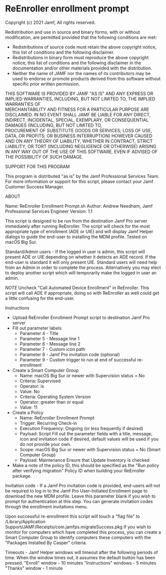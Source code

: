 # ReEnroller enrollment prompt
 
 Copyright (c) 2021 Jamf, All rights reserved. 
 
 Redistribution and use in source and binary forms, with or without 
 modification, are permitted provided that the following conditions are met: 
   * Redistributions of source code must retain the above copyright 
     notice, this list of conditions and the following disclaimer. 
   * Redistributions in binary form must reproduce the above copyright 
     notice, this list of conditions and the following disclaimer in the 
     documentation and/or other materials provided with the distribution. 
   * Neither the name of JAMF nor the names of its contributors may be used 
	  to endorse or promote products derived from this software without specific 
     prior written permission. 
 
 THIS SOFTWARE IS PROVIDED BY JAMF "AS IS" AND ANY EXPRESS OR IMPLIED 
 WARRANTIES, INCLUDING, BUT NOT LIMITED TO, THE IMPLIED WARRANTIES OF  
 MERCHANTABILITY AND FITNESS FOR A PARTICULAR PURPOSE ARE DISCLAIMED. 
 IN NO EVENT SHALL JAMF BE LIABLE FOR ANY DIRECT, INDIRECT, INCIDENTAL, 
 SPECIAL, EXEMPLARY, OR CONSEQUENTIAL DAMAGES (INCLUDING, BUT NOT LIMITED TO,  
 PROCUREMENT OF SUBSTITUTE GOODS OR SERVICES; LOSS OF USE, DATA, OR PROFITS; 
 OR BUSINESS INTERRUPTION) HOWEVER CAUSED AND ON ANY THEORY OF LIABILITY, 
 WHETHER IN CONTRACT, STRICT LIABILITY, OR TORT (INCLUDING NEGLIGENCE OR OTHERWISE) 
 ARISING IN ANY WAY OUT OF THE USE OF THIS SOFTWARE, EVEN IF ADVISED OF THE 
 POSSIBILITY OF SUCH DAMAGE. 
 
 
 SUPPORT FOR THIS PROGRAM 
 
 This program is distributed "as is" by the Jamf Professional Services Team. For more 
 information or support for this script, please contact your Jamf Customer Success Manager. 
 
 
 ABOUT 
 
 Name: ReEnroller Enrollment Prompt.sh 
 Author: Andrew Needham, Jamf Professional Services Engineer 
 Version: 1.1 
 
 This script is designed to be run from the destination Jamf Pro server immediately after running 
 ReEnroller. The script will check for the most appropriate type of enrollment (ADE or UIE) and 
 will display Jamf Helper dialogs to guide the end-user to installing the MDM profile. 
 Tested on macOS Big Sur. 
 
 Standard/Admin users - If the logged in user is admin, this script will present ADE or UIE 
 depending on whether it detects an ADE record. If the end-user is standard it will only present 
 UIE. Standard users will need help from an Admin in order to complete the process. Alternatively 
 you may elect to deploy another script which will temporarily make the logged in user an admin. 
 
 *NOTE* Uncheck "Call Automated Device Enrollment" in ReEnroller. This script will 
 call ADE if appropriate, doing so with ReEnroller as well could get a little confusing for the 
 end-user. 
 
 Instructions 
 * Upload ReEnroller Enrollment Prompt script to destination Jamf Pro server 
 * Fill out parameter labels 
 	- Parameter 4 - Title 
 	- Parameter 5 - Message line 1 
 	- Parameter 6 - Message line 2 
 	- Parameter 7 - Custom icon path 
 	- Parameter 8 - Jamf Pro invitation code (optional) 
	- Parameter 9 - Custom trigger to run at end of successful re-enrollment 
 * Create a Smart Computer Group 
   - Name: macOS Big Sur or newer with Supervision status = No 
   - Criteria: Supervised 
   - Operator: is 
   - Value: No 
   - Criteria: Operating System Version 
   - Operator: greater than or equal 
   - Value: 11 
 * Create a Policy 
   - Name: ReEnroller Enrollment Prompt 
   - Trigger: Recurring Check-in 
   - Execution Frequency: Ongoing (or less frequently if desired) 
   - Payload: Script 
	  Fill out the parameter fields with a title, message, icon and invitation code if desired, 
 	  default values will be used if you do not provide your own. 
   - Scope: macOS Big Sur or newer with Supervision status = No (Smart Computer Group) 
   - Payload: Maintenance 
	  Ensure that Update Inventory is checked 
 * Make a note of the policy ID, this should be specified as the "Run policy after verifying 
	migration" Policy ID when building your ReEnroller package. 
 
 Invitation code - If a Jamf Pro invitation code is provided, end-users will not be required to 
 log in to the Jamf Pro User-Initiated Enrollment page to download the new MDM profile. Leave this 
 parameter blank if you wish to prompt for authentication at this step. You can generate invitation 
 codes through the enrollment invitations menu. 
 
 Upon successful re-enrollment this script will touch a "flag file" to 
 /Library/Application Support/JAMF/Receipts/com.jamfps.migrateSuccess.pkg 
 If you wish to monitor for computers which have completed this process, you can create a Smart 
 Computer Group to identify computers these computers with the "Packages Installed By Casper" 
 criteria. 
 
 Timeouts - Jamf Helper windows will timeout after the following periods of time. When the window 
 times out, it assumes the default button has been pressed. 
 "Enroll" window - 10 minutes 
 "Instructions" windows - 5 minutes 
 "Thanks" window - 1 minute 

